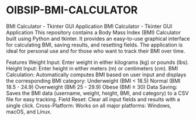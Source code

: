 # OIBSIP-BMI-CALCULATOR
BMI Calculator - Tkinter GUI Application
BMI Calculator - Tkinter GUI Application
This repository contains a Body Mass Index (BMI) Calculator built using Python and tkinter. It provides an easy-to-use graphical interface for calculating BMI, saving results, and resetting fields. The application is ideal for personal use and for those who want to track their BMI over time.

Features
Weight Input: Enter weight in either kilograms (kg) or pounds (lbs).
Height Input: Enter height in either meters (m) or centimeters (cm).
BMI Calculation: Automatically computes BMI based on user input and displays the corresponding BMI category:
Underweight (BMI < 18.5)
Normal (BMI 18.5 - 24.9)
Overweight (BMI 25 - 29.9)
Obese (BMI ≥ 30)
Data Saving: Saves the BMI data (username, weight, height, BMI, and category) to a CSV file for easy tracking.
Field Reset: Clear all input fields and results with a single click.
Cross-Platform: Works on all major platforms: Windows, macOS, and Linux.

